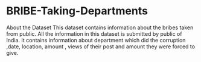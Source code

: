 # BRIBE-Taking-Departments
About the Dataset   This dataset contains information about the bribes taken from public. All the information in this dataset is submitted by public of India. It contains information about department which did the corruption ,date, location, amount , views of their post and amount they were forced to give.
